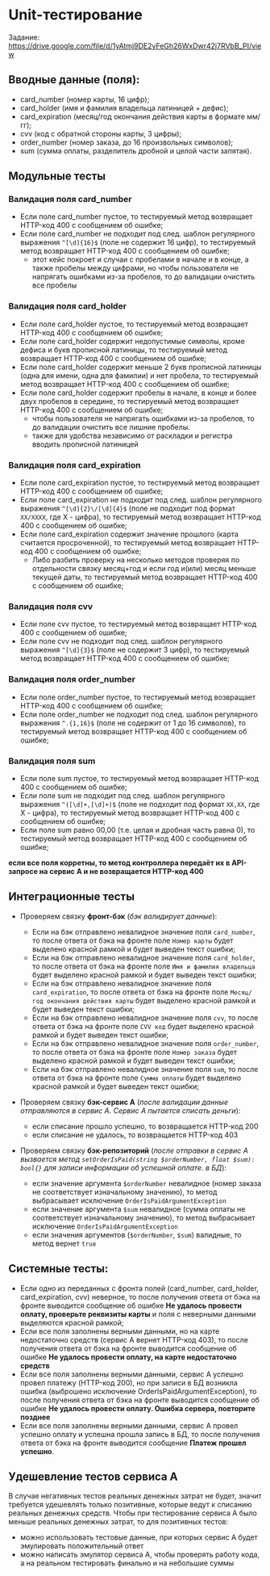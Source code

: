# Unit-тестирование

Задание: https://drive.google.com/file/d/1yAtmj9DE2yFeGh26WxDwr42j7RVbB_PI/view

## Вводные данные (поля):

- card_number (номер карты, 16 цифр);
- card_holder (имя и фамилия владельца латиницей + дефис);
- card_expiration (месяц/год окончания действия карты в формате мм/гг);
- cvv (код с обратной стороны карты, 3 цифры);
- order_number (номер заказа, до 16 произвольных символов);
- sum (сумма оплаты, разделитель дробной и целой части запятая).

## Модульные тесты

### Валидация поля card_number
- Если поле card_number пустое, то тестируемый метод возвращает HTTP-код 400 с сообщением об ошибке;
- Если поле card_number не подходит под след. шаблон регулярного выражения `^[\d]{16}$` (поле не содержит 16 цифр), то тестируемый метод возвращает HTTP-код 400 с сообщением об ошибке;
    - этот кейс покроет и случаи с пробелами в начале и в конце, а также пробелы между цифрами, но чтобы пользователя не напрягать ошибками из-за пробелов, то до валидации очистить все пробелы

### Валидация поля card_holder
- Если поле card_holder пустое, то тестируемый метод возвращает HTTP-код 400 с сообщением об ошибке;
- Если поле card_holder содержит недопустимые символы, кроме дефиса и букв прописной латиницы, то тестируемый метод возвращает HTTP-код 400 с сообщением об ошибке;
- Если поле card_holder содержит меньше 2 букв прописной латиницы (одна для имени, одна для фамилии) и нет пробела, то тестируемый метод возвращает HTTP-код 400 с сообщением об ошибке;
- Если поле card_holder содержит пробелы в начале, в конце и более двух пробелов в середине, то тестируемый метод возвращает HTTP-код 400 с сообщением об ошибке;
    - чтобы пользователя не напрягать ошибками из-за пробелов, то до валидации очистить все лишние пробелы.
    - также для удобства независимо от раскладки и регистра вводить прописной латиницей

### Валидация поля card_expiration
- Если поле card_expiration пустое, то тестируемый метод возвращает HTTP-код 400 с сообщением об ошибке;
- Если поле card_expiration не подходит под след. шаблон регулярного выражения `^[\d]{2}\/[\d]{4}$` (поле не подходит под формат `XX/XXXX`, где X - цифра), то тестируемый метод возвращает HTTP-код 400 с сообщением об ошибке;
- Если поле card_expiration содержит значение прошлого (карта считается просроченной), то тестируемый метод возвращает HTTP-код 400 с сообщением об ошибке;
    - Либо разбить проверку на несколько методов проверяя по отдельности связку месяц+год и если год и(или) месяц меньше текущей даты, то тестируемый метод возвращает HTTP-код 400 с сообщением об ошибке;

### Валидация поля cvv
- Если поле cvv пустое, то тестируемый метод возвращает HTTP-код 400 с сообщением об ошибке;
- Если поле cvv не подходит под след. шаблон регулярного выражения `^[\d]{3}$` (поле не содержит 3 цифр), то тестируемый метод возвращает HTTP-код 400 с сообщением об ошибке;

### Валидация поля order_number
- Если поле order_number пустое, то тестируемый метод возвращает HTTP-код 400 с сообщением об ошибке;
- Если поле order_number не подходит под след. шаблон регулярного выражения `^.{1,16}$` (поле не содержит от 1 до 16 символов), то тестируемый метод возвращает HTTP-код 400 с сообщением об ошибке;

### Валидация поля sum
- Если поле sum пустое, то тестируемый метод возвращает HTTP-код 400 с сообщением об ошибке;
- Если поле sum не подходит под след. шаблон регулярного выражения `^([\d]+,[\d]+)$` (поле не подходит под формат `XX,XX`, где X - цифра), то тестируемый метод возвращает HTTP-код 400 с сообщением об ошибке;
- Если поле sum равно 00,00 (т.е. целая и дробная часть равна 0), то тестируемый метод возвращает HTTP-код 400 с сообщением об ошибке;

**если все поля корретны, то метод контроллера передаёт их в API-запросе на сервис A и не возвращается HTTP-код 400**

## Интеграционные тесты

- Проверяем связку **фронт-бэк** (_бэк валидирует данные_):
    - Если на бэк отправлено невалидное значение поля `card_number`, то после ответа от бэка на фронте поле `Номер карты` будет выделено красной рамкой и будет выведен текст ошибки;
    - Если на бэк отправлено невалидное значение поля `card_holder`, то после ответа от бэка на фронте поле `Имя и фамилия владельца` будет выделено красной рамкой и будет выведен текст ошибки;
    - Если на бэк отправлено невалидное значение поля `card_expiration`, то после ответа от бэка на фронте поле `Месяц/год окончания действия карты` будет выделено красной рамкой и будет выведен текст ошибки;
    - Если на бэк отправлено невалидное значение поля `cvv`, то после ответа от бэка на фронте поле `CVV код` будет выделено красной рамкой и будет выведен текст ошибки;
    - Если на бэк отправлено невалидное значение поля `order_number`, то после ответа от бэка на фронте поле `Номер заказа` будет выделено красной рамкой и будет выведен текст ошибки;
    - Если на бэк отправлено невалидное значение поля `sum`, то после ответа от бэка на фронте поле `Сумма оплаты` будет выделено красной рамкой и будет выведен текст ошибки;

- Проверяем связку **бэк-сервис А** (_после валидации данные отправляются в сервис А. Сервис A пытается списать деньги_):
    - если списание прошло успешно, то возвращается HTTP-код 200
    - если списание не удалось, то возвращается HTTP-код 403

- Проверяем связку **бэк-репозиторий** (_после отправки в сервис А вызвается метод `setOrderIsPaid(string $orderNumber, float $sum): bool{}` для записи информации об успешной оплате. в БД_):
    - если значение аргумента `$orderNumber` невалидное (номер заказа не соответствует изначальному значению), то метод выбрасывает исключение `OrderIsPaidArgumentException`
    - если значение аргумента `$sum` невалидное (сумма оплаты не соответствует изначальному значению), то метод выбрасывает исключение `OrderIsPaidArgumentException`
    - если значения аргументов (`$orderNumber`, `$sum`) валидные, то метод вернет `true` 

## Системные тесты:

- Если одно из переданных с фронта полей (card_number, card_holder, card_expiration, cvv) неверное, то после получения ответа от бэка на фронте выводится сообщение об ошибке **Не удалось провести оплату, проверьте реквизиты карты** и поля с неверными данными выделяются красной рамкой;
- Если все поля заполнены верными данными, но на карте недостаточно средств (сервис А вернет HTTP-код 403), то после получения ответа от бэка на фронте выводится сообщение об ошибке **Не удалось провести оплату, на карте недостаточно средств**
- Если все поля заполнены верными данными, сервис А успешно провел платежу (HTTP-код 200), но при записи в БД возникла ошибка (выброшено исключение OrderIsPaidArgumentException), то после получения ответа от бэка на фронте выводится сообщение об ошибке **Не удалось провести оплату. Ошибка сервера, повторите позднее**
- Если все поля заполнены верными данными, сервис А провел успешно оплату и успешна прошла запись в БД, то после получения ответа от бэка на фронте выводится сообщение **Платеж прошел успешно**.

## Удешевление тестов сервиса А

В случае  негативных тестов реальных денежных затрат не будет, значит требуется удешевлять только позитивные, которые ведут к списанию реальных денежных средств.
Чтобы при тестирование сервиса А было меньше реальных денежных затрат, то для позитивных тестов:
- можно использовать тестовые данные, при которых сервис А будет эмулировать положительный ответ
- можно написать эмулятор сервиса А, чтобы проверять работу кода, а на реальном тестировать финально и на небольшие суммы

